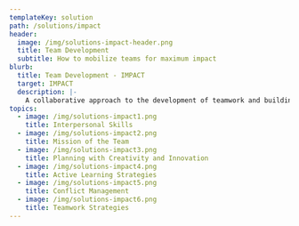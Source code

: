 ```yaml
---
templateKey: solution
path: /solutions/impact
header:
  image: /img/solutions-impact-header.png
  title: Team Development
  subtitle: How to mobilize teams for maximum impact
blurb:
  title: Team Development - IMPACT
  target: IMPACT
  description: |-
    A collaborative approach to the development of teamwork and building momentum for the augmentation and achievement of the teams' goals and maximizing their impact in the corporation or organization.
topics:
  - image: /img/solutions-impact1.png
    title: Interpersonal Skills
  - image: /img/solutions-impact2.png
    title: Mission of the Team
  - image: /img/solutions-impact3.png
    title: Planning with Creativity and Innovation
  - image: /img/solutions-impact4.png
    title: Active Learning Strategies
  - image: /img/solutions-impact5.png
    title: Conflict Management
  - image: /img/solutions-impact6.png
    title: Teamwork Strategies
---
```


